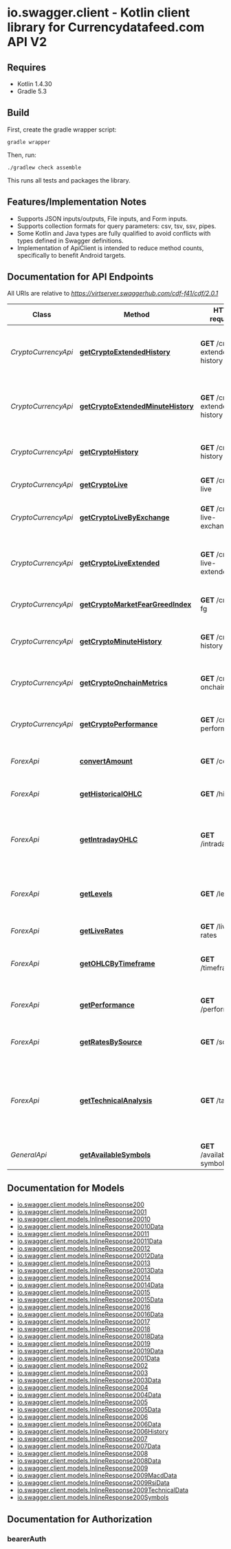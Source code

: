 # io.swagger.client - Kotlin client library for Currencydatafeed.com API V2

## Requires

* Kotlin 1.4.30
* Gradle 5.3

## Build

First, create the gradle wrapper script:

```
gradle wrapper
```

Then, run:

```
./gradlew check assemble
```

This runs all tests and packages the library.

## Features/Implementation Notes

* Supports JSON inputs/outputs, File inputs, and Form inputs.
* Supports collection formats for query parameters: csv, tsv, ssv, pipes.
* Some Kotlin and Java types are fully qualified to avoid conflicts with types defined in Swagger definitions.
* Implementation of ApiClient is intended to reduce method counts, specifically to benefit Android targets.

<a name="documentation-for-api-endpoints"></a>
## Documentation for API Endpoints

All URIs are relative to *https://virtserver.swaggerhub.com/cdf-f41/cdf/2.0.1*

Class | Method | HTTP request | Description
------------ | ------------- | ------------- | -------------
*CryptoCurrencyApi* | [**getCryptoExtendedHistory**](docs/CryptoCurrencyApi.md#getcryptoextendedhistory) | **GET** /crypto-extended-history | Get extended historical close prices for a specific crypto pair on an exchange
*CryptoCurrencyApi* | [**getCryptoExtendedMinuteHistory**](docs/CryptoCurrencyApi.md#getcryptoextendedminutehistory) | **GET** /crypto-extended-history-1m | Get intraday (minute-level) price history for a specific crypto pair on an exchange
*CryptoCurrencyApi* | [**getCryptoHistory**](docs/CryptoCurrencyApi.md#getcryptohistory) | **GET** /crypto-history | Get historical close prices for a cryptocurrency
*CryptoCurrencyApi* | [**getCryptoLive**](docs/CryptoCurrencyApi.md#getcryptolive) | **GET** /crypto-live | Get live data for one or more cryptocurrencies
*CryptoCurrencyApi* | [**getCryptoLiveByExchange**](docs/CryptoCurrencyApi.md#getcryptolivebyexchange) | **GET** /crypto-live-exchange | Get live crypto data for all pairs from a specific exchange
*CryptoCurrencyApi* | [**getCryptoLiveExtended**](docs/CryptoCurrencyApi.md#getcryptoliveextended) | **GET** /crypto-live-extended | Get extended live data for one or more crypto pairs from specific exchanges
*CryptoCurrencyApi* | [**getCryptoMarketFearGreedIndex**](docs/CryptoCurrencyApi.md#getcryptomarketfeargreedindex) | **GET** /crypto-fg | Get Crypto Market Fear & Greed Index
*CryptoCurrencyApi* | [**getCryptoMinuteHistory**](docs/CryptoCurrencyApi.md#getcryptominutehistory) | **GET** /crypto-history-1m | Get 1-minute historical close prices for a cryptocurrency (up to 48 hours)
*CryptoCurrencyApi* | [**getCryptoOnchainMetrics**](docs/CryptoCurrencyApi.md#getcryptoonchainmetrics) | **GET** /crypto-onchain | Get on-chain metrics for Bitcoin and crypto markets
*CryptoCurrencyApi* | [**getCryptoPerformance**](docs/CryptoCurrencyApi.md#getcryptoperformance) | **GET** /crypto-performance | Get performance of a single cryptocurrency over various periods
*ForexApi* | [**convertAmount**](docs/ForexApi.md#convertamount) | **GET** /convert | Convert an amount between two currencies
*ForexApi* | [**getHistoricalOHLC**](docs/ForexApi.md#gethistoricalohlc) | **GET** /history | Get historical OHLC data for a currency pair on a given date
*ForexApi* | [**getIntradayOHLC**](docs/ForexApi.md#getintradayohlc) | **GET** /intraday | Get intraday (minute/hour) OHLC data for a symbol with flexible time selection
*ForexApi* | [**getLevels**](docs/ForexApi.md#getlevels) | **GET** /levels | Technical Analysis - Get Support, Resistence, Bollinger Bands for a symbol
*ForexApi* | [**getLiveRates**](docs/ForexApi.md#getliverates) | **GET** /live-rates | Get live forex prices
*ForexApi* | [**getOHLCByTimeframe**](docs/ForexApi.md#getohlcbytimeframe) | **GET** /timeframe | Get historical OHLC data for a currency pair within a date range
*ForexApi* | [**getPerformance**](docs/ForexApi.md#getperformance) | **GET** /performance | Get percentage changes for a symbol for different periods
*ForexApi* | [**getRatesBySource**](docs/ForexApi.md#getratesbysource) | **GET** /source | Get rates with other currencies using a custom base currency
*ForexApi* | [**getTechnicalAnalysis**](docs/ForexApi.md#gettechnicalanalysis) | **GET** /ta | Get technical analysis indicators for a symbol (Ema & Sma Levels, CCI, Williams%R, ADX and Stochastic Indicators)
*GeneralApi* | [**getAvailableSymbols**](docs/GeneralApi.md#getavailablesymbols) | **GET** /available-symbols | Get available symbols list

<a name="documentation-for-models"></a>
## Documentation for Models

 - [io.swagger.client.models.InlineResponse200](docs/InlineResponse200.md)
 - [io.swagger.client.models.InlineResponse2001](docs/InlineResponse2001.md)
 - [io.swagger.client.models.InlineResponse20010](docs/InlineResponse20010.md)
 - [io.swagger.client.models.InlineResponse20010Data](docs/InlineResponse20010Data.md)
 - [io.swagger.client.models.InlineResponse20011](docs/InlineResponse20011.md)
 - [io.swagger.client.models.InlineResponse20011Data](docs/InlineResponse20011Data.md)
 - [io.swagger.client.models.InlineResponse20012](docs/InlineResponse20012.md)
 - [io.swagger.client.models.InlineResponse20012Data](docs/InlineResponse20012Data.md)
 - [io.swagger.client.models.InlineResponse20013](docs/InlineResponse20013.md)
 - [io.swagger.client.models.InlineResponse20013Data](docs/InlineResponse20013Data.md)
 - [io.swagger.client.models.InlineResponse20014](docs/InlineResponse20014.md)
 - [io.swagger.client.models.InlineResponse20014Data](docs/InlineResponse20014Data.md)
 - [io.swagger.client.models.InlineResponse20015](docs/InlineResponse20015.md)
 - [io.swagger.client.models.InlineResponse20015Data](docs/InlineResponse20015Data.md)
 - [io.swagger.client.models.InlineResponse20016](docs/InlineResponse20016.md)
 - [io.swagger.client.models.InlineResponse20016Data](docs/InlineResponse20016Data.md)
 - [io.swagger.client.models.InlineResponse20017](docs/InlineResponse20017.md)
 - [io.swagger.client.models.InlineResponse20018](docs/InlineResponse20018.md)
 - [io.swagger.client.models.InlineResponse20018Data](docs/InlineResponse20018Data.md)
 - [io.swagger.client.models.InlineResponse20019](docs/InlineResponse20019.md)
 - [io.swagger.client.models.InlineResponse20019Data](docs/InlineResponse20019Data.md)
 - [io.swagger.client.models.InlineResponse2001Data](docs/InlineResponse2001Data.md)
 - [io.swagger.client.models.InlineResponse2002](docs/InlineResponse2002.md)
 - [io.swagger.client.models.InlineResponse2003](docs/InlineResponse2003.md)
 - [io.swagger.client.models.InlineResponse2003Data](docs/InlineResponse2003Data.md)
 - [io.swagger.client.models.InlineResponse2004](docs/InlineResponse2004.md)
 - [io.swagger.client.models.InlineResponse2004Data](docs/InlineResponse2004Data.md)
 - [io.swagger.client.models.InlineResponse2005](docs/InlineResponse2005.md)
 - [io.swagger.client.models.InlineResponse2005Data](docs/InlineResponse2005Data.md)
 - [io.swagger.client.models.InlineResponse2006](docs/InlineResponse2006.md)
 - [io.swagger.client.models.InlineResponse2006Data](docs/InlineResponse2006Data.md)
 - [io.swagger.client.models.InlineResponse2006History](docs/InlineResponse2006History.md)
 - [io.swagger.client.models.InlineResponse2007](docs/InlineResponse2007.md)
 - [io.swagger.client.models.InlineResponse2007Data](docs/InlineResponse2007Data.md)
 - [io.swagger.client.models.InlineResponse2008](docs/InlineResponse2008.md)
 - [io.swagger.client.models.InlineResponse2008Data](docs/InlineResponse2008Data.md)
 - [io.swagger.client.models.InlineResponse2009](docs/InlineResponse2009.md)
 - [io.swagger.client.models.InlineResponse2009MacdData](docs/InlineResponse2009MacdData.md)
 - [io.swagger.client.models.InlineResponse2009RsiData](docs/InlineResponse2009RsiData.md)
 - [io.swagger.client.models.InlineResponse2009TechnicalData](docs/InlineResponse2009TechnicalData.md)
 - [io.swagger.client.models.InlineResponse200Symbols](docs/InlineResponse200Symbols.md)

<a name="documentation-for-authorization"></a>
## Documentation for Authorization

<a name="bearerAuth"></a>
### bearerAuth


